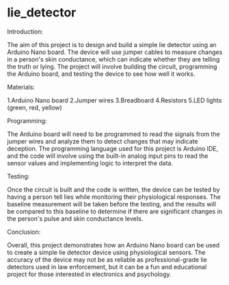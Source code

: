 # lie_detector

Introduction:

The aim of this project is to design and build a simple lie detector using an Arduino Nano board. The device will use jumper cables to measure changes in a person's skin conductance, which can indicate whether they are telling the truth or lying. The project will involve building the circuit, programming the Arduino board, and testing the device to see how well it works.

Materials:

1.Arduino Nano board
2.Jumper wires
3.Breadboard
4.Resistors
5.LED lights (green, red, yellow)

Programming:

The Arduino board will need to be programmed to read the signals from the jumper wires and analyze them to detect changes that may indicate deception. The programming language used for this project is Arduino IDE, and the code will involve using the built-in analog input pins to read the sensor values and implementing logic to interpret the data.

Testing:

Once the circuit is built and the code is written, the device can be tested by having a person tell lies while monitoring their physiological responses. The baseline measurement will be taken before the testing, and the results will be compared to this baseline to determine if there are significant changes in the person's pulse and skin conductance levels.

Conclusion:

Overall, this project demonstrates how an Arduino Nano board can be used to create a simple lie detector device using physiological sensors. The accuracy of the device may not be as reliable as professional-grade lie detectors used in law enforcement, but it can be a fun and educational project for those interested in electronics and psychology.
